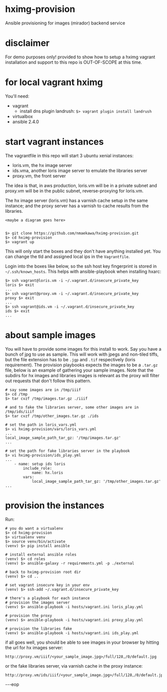
# hximg-provision
Ansible provisioning for images (mirador) backend service

# disclaimer
For demo purposes only! provided to show how to setup a hximg vagrant
installation and support to this repo is OUT-OF-SCOPE at this time.


# for local vagrant hximg

You'll need:

- vagrant
    - install dns plugin landrush: `$> vagrant plugin install landrush`
- virtualbox
- ansible 2.4.0

# start vagrant instances

The vagrantfile in this repo will start 3 ubuntu xenial instances:

- loris.vm, the hx image server
- ids.vma, another loris image server to emulate the libraries server
- proxy.vm, the front server

The idea is that, in aws production, loris.vm will be in a private subnet and
proxy.vm will be in the public subnet, reverse-proxying for loris.vm.

The hx image server (loris.vm) has a varnish cache setup in the same instance;
and the proxy server has a varnish to cache results from the libraries.

    <maybe a diagram goes here>


    $> git clone https://github.com/nmaekawa/hximg-provision.git
    $> cd hximg-provision
    $> vagrant up


This will only start the boxes and they don't have anything installed yet. You
can change the tld and assigned local ips in the `Vagrantfile`.

Login into the boxes like below, so the ssh host key
fingerprint is stored in `~/.ssh/known_hosts`. This helps with ansible-playbook
when installing hxarc:

    $> ssh vagrant@loris.vm -i ~/.vagrant.d/insecure_private_key
    loris $> exit
    ...
    $> ssh vagrant@proxy.vm -i ~/.vagrant.d/insecure_private_key
    proxy $> exit
    ...
    $> ssh vagrant@ids.vm -i ~/.vagrant.d/insecure_private_key
    ids $> exit
    ...

# about sample images

You will have to provide some images for this install to work. Say you have a
bunch of jpg to use as sample. This will work with jpegs and non-tiled tiffs, 
but the file extension has to be `.jgp` and `.tif` respectively (loris
requirement). The provision playbooks expects the images to be a `.tar.gz`
file, below is an example of gathering your sample images. Note that the
subdirs for hx images and libraries images is relevant as the proxy will filter
out requests that don't follow this pattern.


    # say some images are in /tmp/iiif
    $> cd /tmp
    $> tar cvzf /tmp/images.tar.gz ./iiif
    
    # and to fake the libraries server, some other images are in /tmp/ids/iiif
    $> tar cvzf /tmp/other_images.tar.gz ./ids

    # set the path in loris_vars.yml
    $> vi hximg-provision/vars/loris_vars.yml
    ...
    local_image_sample_path_tar_gz: '/tmp/images.tar.gz'
    ...
    
    # set the path for fake libraries server in the playbook
    $> vi hximg-provision/ids_play.yml
    ...
        - name: setup ids loris
            include_role:
                name: hx.loris
            vars:
                local_image_sample_path_tar_gz: '/tmp/other_images.tar.gz'
    ...


# provision the instances

Run:

    # you do want a virtualenv
    $> cd hximg-provision
    $> virtualenv venv
    $> source venv/bin/activate
    (venv) $> pip install ansible
    
    # install external ansible roles
    (venv) $> cd roles
    (venv) $> ansible-galaxy -r requirements.yml -p ./external
    
    # back to hximg-provision root dir
    (venv) $> cd ..
    
    # set vagrant insecure key in your env
    (venv) $> ssh-add ~/.vagrant.d/insecure_private_key
    
    # there's a playbook for each instance
    # provision the images server
    (venv) $> ansible-playbook -i hosts/vagrant.ini loris_play.yml
    
    # provision the proxy
    (venv) $> ansible-playbook -i hosts/vagrant.ini proxy_play.yml
    
    # provision the libraries fake
    (venv) $> ansible-playbook -i hosts/vagrant.ini ids_play.yml
    

if all goes well, you should be able to see images in your browser by hitting
the url for hx images server:

    http://proxy.vm/iiif/<your_sample_image.jpg>/full/128,/0/default.jpg


or the fake libraries server, via varnish cache in the proxy instance:

    http://proxy.vm/ids/iiif/<your_sample_image.jpg>/full/128,/0/default.jpg


---eop
